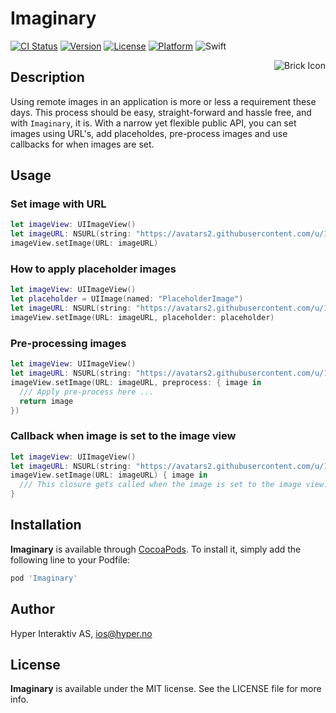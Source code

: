 # Imaginary

[![CI Status](http://img.shields.io/travis/hyperoslo/Imaginary.svg?style=flat)](https://travis-ci.org/hyperoslo/Imaginary)
[![Version](https://img.shields.io/cocoapods/v/Imaginary.svg?style=flat)](http://cocoadocs.org/docsets/Imaginary)
[![License](https://img.shields.io/cocoapods/l/Imaginary.svg?style=flat)](http://cocoadocs.org/docsets/Imaginary)
[![Platform](https://img.shields.io/cocoapods/p/Imaginary.svg?style=flat)](http://cocoadocs.org/docsets/Imaginary)
![Swift](https://img.shields.io/badge/%20in-swift%202.2-orange.svg)

<img src="https://raw.githubusercontent.com/hyperoslo/Imaginary/master/Images/icon.png" alt="Brick Icon" align="right" />

## Description

Using remote images in an application is more or less a requirement these days.
This process should be easy, straight-forward and hassle free, and with `Imaginary`, it is.
With a narrow yet flexible public API, you can set images using URL's, add
placeholdes, pre-process images and use callbacks for when images are set.

## Usage

### Set image with URL
```swift
let imageView: UIImageView()
let imageURL: NSURL(string: "https://avatars2.githubusercontent.com/u/1340892?v=3&s=200")
imageView.setImage(URL: imageURL)
```

### How to apply placeholder images
```swift
let imageView: UIImageView()
let placeholder = UIImage(named: "PlaceholderImage")
let imageURL: NSURL(string: "https://avatars2.githubusercontent.com/u/1340892?v=3&s=200")
imageView.setImage(URL: imageURL, placeholder: placeholder)
```

### Pre-processing images
```swift
let imageView: UIImageView()
let imageURL: NSURL(string: "https://avatars2.githubusercontent.com/u/1340892?v=3&s=200")
imageView.setImage(URL: imageURL, preprocess: { image in
  /// Apply pre-process here ...
  return image
})
```

### Callback when image is set to the image view
```swift
let imageView: UIImageView()
let imageURL: NSURL(string: "https://avatars2.githubusercontent.com/u/1340892?v=3&s=200")
imageView.setImage(URL: imageURL) { image in
  /// This closure gets called when the image is set to the image view.
}
```

## Installation

**Imaginary** is available through [CocoaPods](http://cocoapods.org). To install
it, simply add the following line to your Podfile:

```ruby
pod 'Imaginary'
```

## Author

Hyper Interaktiv AS, ios@hyper.no

## License

**Imaginary** is available under the MIT license. See the LICENSE file for more info.
